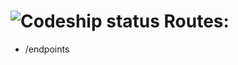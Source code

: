 ![Codeship status](https://www.codeship.io/projects/39126260-5332-0131-6e4d-36de31be873d/status.png)
Routes:
===

* /endpoints
